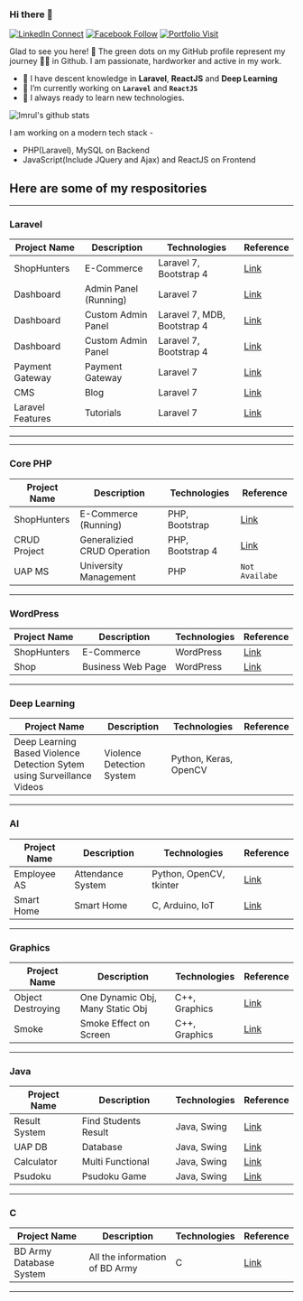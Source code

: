 ### **Hi there 👋**
[![LinkedIn Connect](https://img.shields.io/badge/%20-Connect-black?color=14171A&labelColor=212121&logo=linkedin&logoColor=ffffff)](https://www.linkedin.com/in/md-imrul-hasan-65a156190/)
[![Facebook Follow](https://img.shields.io/badge/%20-Connect-black?color=14171A&labelColor=1976d2&logo=facebook&logoColor=ffffff)](https://www.facebook.com/backstreetimrul/)
[![Portfolio Visit](https://img.shields.io/badge/%20-Portfolio-black?color=14171A&labelColor=1976d2&logo=portfolio&logoColor=ffffff)](https://www.imrulhasan.me/)

Glad to see you here! 🤩
The green dots on my GitHub profile represent my journey 🏃‍♂️ in Github. I am passionate, hardworker and active in my work. 


- 🔭 I have descent knowledge in **Laravel**, **ReactJS** and **Deep Learning**
- 🔭 I’m currently working on **`Laravel`** and **`ReactJS`**
- 🔭 I always ready to learn new technologies.

![Imrul's github stats](https://github-readme-stats.vercel.app/api?username=imrulhasan273&theme=tokyonight&show_icons=true&count_private=true)

I am working on a modern tech stack -

- PHP(Laravel), MySQL on Backend
- JavaScript(Include JQuery and Ajax) and ReactJS on Frontend

<!--
<a href="https://github.com/imrulhasan273/Laravel-CMS">
  <img align="left" src="https://github-readme-stats.vercel.app/api/pin/?username=ImrulHasan273&repo=Laravel-CMS" />
</a>
-->



## Here are some of my respositories

---
<!--| Deal Ocean       | E-Commerce (Running) | Laravel 7, Bootstrap 4     | [Link](https://github.com/imrulhasan273/Deal-Ocean)                   |-->

### Laravel

| Project Name     | Description          | Technologies               | Reference                                                             |
| ---------------- | -------------------- | -------------------------- | --------------------------------------------------------------------- |
| ShopHunters      | E-Commerce           | Laravel 7, Bootstrap 4     | [Link](https://github.com/imrulhasan273/M-Laravel-Ecommerce)          |
| Dashboard        | Admin Panel (Running)| Laravel 7                  | [Link](https://github.com/imrulhasan273/Black-Dashboard-3)            |         
| Dashboard        | Custom Admin Panel   | Laravel 7, MDB, Bootstrap 4| [Link](https://github.com/imrulhasan273/Black-Dashboard-2)            |         
| Dashboard        | Custom Admin Panel   | Laravel 7, Bootstrap 4     | [Link](https://github.com/imrulhasan273/Laravel-Dashboard-Bootstrap5) |
| Payment Gateway  | Payment Gateway      | Laravel 7                  | [Link](https://github.com/imrulhasan273/payment-gateway)              |
| CMS              | Blog                 | Laravel 7                  | [Link](https://github.com/imrulhasan273/Laravel-CMS)                  |
| Laravel Features | Tutorials            | Laravel 7                  | [Link](https://github.com/imrulhasan273/laravel-seven)                |

---

<!--
### ReactJS

| Project Name     | Description          | Technologies               | Reference                                                             |
| ---------------- | -------------------- | -------------------------- | --------------------------------------------------------------------- |
| ReactJS Features | Tutorials            | NodeJS, React,             | [Link](https://github.com/imrulhasan273/ReactJS-course)                   |

-->
---

### Core PHP

| Project Name | Description                 | Technologies     | Reference                                                                    |
| ------------ | --------------------------- | ---------------- | ---------------------------------------------------------------------------- |
| ShopHunters  | E-Commerce (Running)        | PHP, Bootstrap   | [Link](https://github.com/imrulhasan273/PHP-E-Commerce-Responsive)           |
| CRUD Project | Generalizied CRUD Operation | PHP, Bootstrap 4 | [Link](https://github.com/imrulhasan273/A-generalized-CRUD-System-using-PHP) |
| UAP MS       | University Management       | PHP              | `Not Availabe`                                                               |

---

### WordPress

| Project Name | Description       | Technologies | Reference                                                           |
| ------------ | ----------------- | ------------ | ------------------------------------------------------------------- |
| ShopHunters  | E-Commerce        | WordPress    | [Link](https://github.com/imrulhasan273/WordPress-E-Commerce-Black) |
| Shop         | Business Web Page | WordPress    | [Link](https://github.com/imrulhasan273/WordPress-Business-Airi)    |

---

### Deep Learning

| Project Name                                                           | Description               | Technologies          | Reference |
| ---------------------------------------------------------------------- | ------------------------- | --------------------- | --------- |
| Deep Learning Based Violence Detection Sytem using Surveillance Videos | Violence Detection System | Python, Keras, OpenCV |           |

---

### AI

| Project Name | Description       | Technologies            | Reference                                                             |
| ------------ | ----------------- | ----------------------- | --------------------------------------------------------------------- |
| Employee AS  | Attendance System | Python, OpenCV, tkinter | [Link](https://github.com/imrulhasan273/AI-Digital-Attendance-System) |
| Smart Home   | Smart Home        | C, Arduino, IoT         | [Link](https://github.com/imrulhasan273/Smart-Home-Arduino)           |

---

### Graphics

| Project Name      | Description                      | Technologies  | Reference                                                       |
| ----------------- | -------------------------------- | ------------- | --------------------------------------------------------------- |
| Object Destroying | One Dynamic Obj, Many Static Obj | C++, Graphics | [Link](https://github.com/imrulhasan273/Object-Destroying-Game) |
| Smoke             | Smoke Effect on Screen           | C++, Graphics | [Link](https://github.com/imrulhasan273/Graphics-Smoke)         |

---

### Java

| Project Name  | Description          | Technologies | Reference                                                         |
| ------------- | -------------------- | ------------ | ----------------------------------------------------------------- |
| Result System | Find Students Result | Java, Swing  | [Link](https://github.com/imrulhasan273/University-Result-System) |
| UAP DB        | Database             | Java, Swing  | [Link](https://github.com/imrulhasan273/UAP-DB)                   |
| Calculator    | Multi Functional     | Java, Swing  | [Link](https://github.com/imrulhasan273/Scientific-Calculator)    |
| Psudoku       | Psudoku Game         | Java, Swing  | [Link](https://github.com/imrulhasan273/Psudokuu)                 |

---

### C

| Project Name            | Description                    | Technologies | Reference                                                   |
| ----------------------- | ------------------------------ | ------------ | ----------------------------------------------------------- |
| BD Army Database System | All the information of BD Army | C            | [Link](https://github.com/imrulhasan273/Bangladesh-Army-DB) |

---

